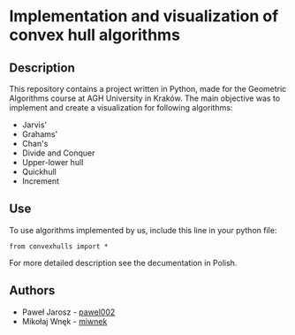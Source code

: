 # Implementation and visualization of convex hull algorithms

## Description
This repository contains a project written in Python, made for the Geometric Algorithms course at AGH University in Kraków. The main objective was to implement and create a visualization for following algorithms:

- Jarvis'
- Grahams'
- Chan's
- Divide and Conquer
- Upper-lower hull
- Quickhull
- Increment

## Use
To use algorithms implemented by us, include this line in your python file:
```
from convexhulls import *
```

For more detailed description see the decumentation in Polish.

## Authors

- Paweł Jarosz - [pawel002](https://github.com/pawel002)
- Mikołaj Wnęk - [miwnek](https://github.com/miwnek)
